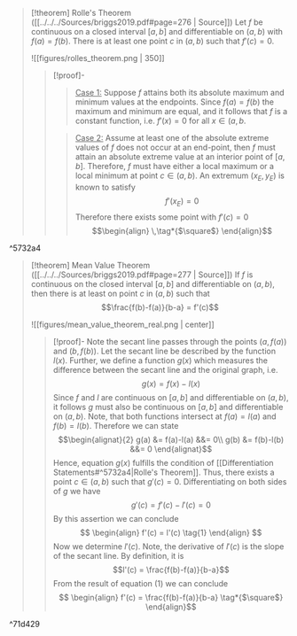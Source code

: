 >[!theorem] Rolle's Theorem ([[../../../Sources/briggs2019.pdf#page=276  | Source]])
>Let $f$ be continuous on a closed interval $[a,b]$ and differentiable on $(a,b)$ with $f(a) = f(b)$. There is at least one point $c$ in $(a,b)$ such that $f'(c) = 0$.
>
>![[figures/rolles_theorem.png | 350]]
>>[!proof]-
>>><u>Case 1:</u>
>>>Suppose $f$ attains both its absolute maximum and minimum values at the endpoints. Since $f(a) = f(b)$ the maximum and minimum are equal, and it follows that $f$ is a constant function, i.e. $f'(x) = 0$ for all $x \in (a,b$.
>>
>>><u>Case 2:</u>
>>>Assume at least one of the absolute extreme values of $f$ does not occur at an end-point, then $f$ must attain an absolute extreme value at an interior point of $[a,b]$. Therefore, $f$ must have either a local maximum or a local minimum at point $c \in (a,b)$.  An extremum $(x_{E}, y_{E})$ is known to satisfy
>>>$$ f'(x_{E})=0$$
>>>Therefore there exists some point with $f'(c)=0$ $$\begin{align}
>>> \,\tag*{$\square$}
>>>\end{align}$$

^5732a4

>[!theorem] Mean Value Theorem ([[../../../Sources/briggs2019.pdf#page=277 | Source]])
> If $f$ is continuous on the closed interval $[a,b]$ and differentiable on $(a,b)$, then there is at least on point $c$ in $(a,b)$ such that
> $$\frac{f(b)-f(a)}{b-a} = f'(c)$$
> 
> ![[figures/mean_value_theorem_real.png | center]]
>>[!proof]-
>> Note the secant line passes through the points $(a, f(a))$ and $(b, f(b))$. Let the secant line be described by the function $l(x)$. Further, we define a function $g(x)$ which measures the difference between the secant line and the original graph, i.e.
>> $$g(x) = f(x) - l(x)$$
>> Since $f$ and $l$ are continuous on $[a,b]$ and differentiable on $(a,b)$, it follows $g$ must also be continuous on $[a,b]$ and differentiable on $(a,b)$. Note, that both functions intersect at $f(a) = l(a)$ and $f(b) = l(b)$. Therefore we can state
>> $$\begin{alignat}{2}
>> g(a) &= f(a)-l(a)  &&= 0\\
>> g(b) &= f(b)-l(b) &&= 0
>>\end{alignat}$$
>>Hence, equation $g(x)$ fulfills the condition of [[Differentiation Statements#^5732a4|Rolle's Theorem]]. Thus, there exists a point $c \in (a,b)$ such that $g'(c) = 0$.  Differentiating on both sides of $g$ we have
>>$$ g'(c) = f'(c) - l'(c) = 0$$
>>By this assertion we can conclude
>>$$ \begin{align}
>> f'(c) = l'(c) \tag{1}
>>\end{align} $$
>>Now we determine $l'(c)$. Note, the derivative of $l'(c)$ is the slope of the secant line. By definition, it is
>>$$l'(c) = \frac{f(b)-f(a)}{b-a}$$
>>From the result of equation $(1)$ we can conclude
>>$$ \begin{align}
>> f'(c) = \frac{f(b)-f(a)}{b-a} \tag*{$\square$}
>>\end{align}$$

^71d429
